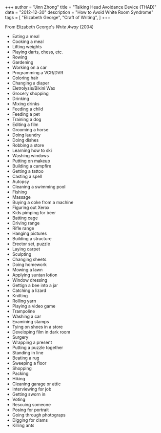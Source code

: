 +++
author = "Jinn Zhong"
title = "Talking Head Avoidance Device (THAD)"
date = "2012-12-30"
description = "How to Avoid White Room Syndrome"
tags = [
    "Elizabeth George",
    "Craft of Writing",
]
+++

From Elizabeth George's _Write Away_ (2004)

* Eating a meal
* Cooking a meal
* Lifting weights
* Playing darts, chess, etc.
* Rowing
* Gardening
* Working on a car
* Programming a VCR/DVR
* Coloring hair
* Changing a diaper
* Eletrolysis/Bikini Wax
* Grocery shopping
* Drinking
* Mixing drinks
* Feeding a child
* Feeding a pet
* Training a dog
* Editing a film
* Grooming a horse
* Doing laundry
* Doing dishes
* Robbing a store
* Learning how to ski
* Washing windows
* Putting on makeup
* Building a campfire
* Getting a tattoo
* Casting a spell
* Autopsy
* Cleaning a swimming pool
* Fishing
* Massage
* Buying a coke from a machine
* Figuring out Xerox
* Kids pimping for beer
* Batting cage
* Driving range
* Rifle range
* Hanging pictures
* Building a structure
* Erector set, puzzle
* Laying carpet
* Sculpting
* Changing sheets
* Doing homework
* Mowing a lawn
* Applying suntan lotion
* Window dressing
* Gettign a bee into a jar
* Catching  a lizard
* Knitting
* Rolling yarn
* Playing a video game
* Trampoline
* Washing a car
* Examining stamps
* Tying on shoes in a store
* Developing film in dark room
* Surgery
* Wrapping a present
* Putting a puzzle together
* Standing in line
* Beating a rug
* Sweeping a floor
* Shopping
* Packing
* Hiking
* Cleaning garage or attic
* Interviewing for job
* Getting sworn in
* Voting
* Rescuing someone
* Posing for portrait
* Going through photograps
* Digging for clams
* Killing ants
